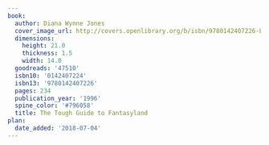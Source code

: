 ```yaml
---
book:
  author: Diana Wynne Jones
  cover_image_url: http://covers.openlibrary.org/b/isbn/9780142407226-L.jpg
  dimensions:
    height: 21.0
    thickness: 1.5
    width: 14.0
  goodreads: '47510'
  isbn10: '0142407224'
  isbn13: '9780142407226'
  pages: 234
  publication_year: '1996'
  spine_color: '#796058'
  title: The Tough Guide to Fantasyland
plan:
  date_added: '2018-07-04'
---
```


